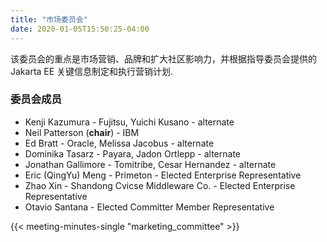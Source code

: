 ```yaml
---
title: "市场委员会"
date: 2020-01-05T15:50:25-04:00
---
```


该委员会的重点是市场营销、品牌和扩大社区影响力，并根据指导委员会提供的 Jakarta EE 关键信息制定和执行营销计划.

<!--more-->

### 委员会成员

* Kenji Kazumura - Fujitsu, Yuichi Kusano - alternate
* Neil Patterson (**chair**) - IBM
* Ed Bratt - Oracle, Melissa Jacobus - alternate
* Dominika Tasarz - Payara, Jadon Ortlepp - alternate
* Jonathan Gallimore - Tomitribe, Cesar Hernandez - alternate
* Eric (QingYu) Meng - Primeton - Elected Enterprise Representative
* Zhao Xin - Shandong Cvicse Middleware Co. - Elected Enterprise Representative
* Otavio Santana - Elected Committer Member Representative

{{< meeting-minutes-single "marketing_committee" >}}
